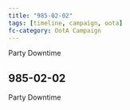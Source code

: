 ```yaml
---
title: "985-02-02"
tags: [timeline, campaign, oota]
fc-category: OotA Campaign
---
```

<span class='ob-timelines'
	data-date='985-02-02-00'
	data-title='Campaign: NAGA Adventures'
	data-class='orange'> Party Downtime </span>
## 985-02-02
Party Downtime

